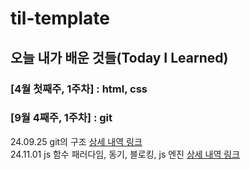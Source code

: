 # til-template

## 오늘 내가 배운 것들(Today I Learned)

### [4월 첫째주, 1주차] : html, css


### [9월 4째주, 1주차] : git

24.09.25 git의 구조 [상세 내역 링크](https://github.com/100-hours-a-week/swan-til/blob/main/Oct/2024-09-25.md)
<br>
24.11.01 js 함수 패러다임, 동기, 블로킹, js 엔진 [상세 내역 링크](https://github.com/100-hours-a-week/swan-til/blob/main/Nov/2024-11-01.md)
